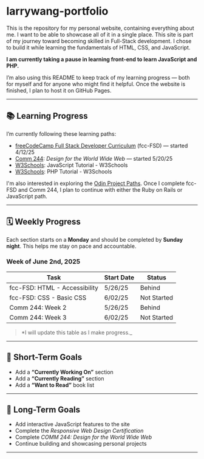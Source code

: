 # larrywang-portfolio

This is the repository for my personal website, containing everything about me. I want to be able to showcase all of it in a single place. This site is part of my journey toward becoming skilled in Full-Stack development. I chose to build it while learning the fundamentals of HTML, CSS, and JavaScript.

**I am currently taking a pause in learning front-end to learn JavaScript and PHP.**

I’m also using this README to keep track of my learning progress — both for myself and for anyone who might find it helpful. Once the website is finished, I plan to host it on GitHub Pages.

---

## 📚 Learning Progress

I’m currently following these learning paths:

- [freeCodeCamp Full Stack Developer Curriculum](https://www.freecodecamp.org/learn/full-stack-developer/) (fcc-FSD) — started 4/12/25
- [Comm 244](http://web.simmons.edu/~grovesd/comm244/): *Design for the World Wide Web* — started 5/20/25
- [W3Schools](https://www.w3schools.com/js/default.asp): JavaScript Tutorial - W3Schools
- [W3Schools](https://www.w3schools.com/php/default.asp): PHP Tutorial - W3Schools

I'm also interested in exploring the [Odin Project Paths](https://www.theodinproject.com/paths). Once I complete fcc-FSD and Comm 244, I plan to continue with either the Ruby on Rails or JavaScript path.

---

## 🗓️ Weekly Progress

Each section starts on a **Monday** and should be completed by **Sunday night**. This helps me stay on pace and accountable.

### Week of June 2nd, 2025

| Task                          | Start Date | Status      |
| ----------------------------- | ---------- | ----------- |
| fcc-FSD: HTML - Accessibility | 5/26/25    | Behind      |
| fcc-FSD: CSS - Basic CSS      | 6/02/25    | Not Started |
| Comm 244: Week 2              | 5/26/25    | Behind      |
| Comm 244: Week 3              | 6/02/25    | Not Started |

> *I will update this table as I make progress._

---

## 🎯 Short-Term Goals

- Add a **“Currently Working On”** section
- Add a **“Currently Reading”** section
- Add a **“Want to Read”** book list

---

## 🚀 Long-Term Goals

- Add interactive JavaScript features to the site
- Complete the *Responsive Web Design Certification*
- Complete *COMM 244: Design for the World Wide Web*
- Continue building and showcasing personal projects

---
